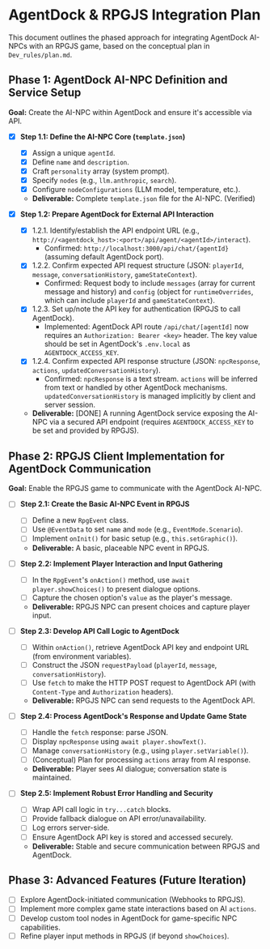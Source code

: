 # AgentDock & RPGJS Integration Plan

This document outlines the phased approach for integrating AgentDock AI-NPCs with an RPGJS game, based on the conceptual plan in `Dev_rules/plan.md`.

## Phase 1: AgentDock AI-NPC Definition and Service Setup

**Goal:** Create the AI-NPC within AgentDock and ensure it's accessible via API.

*   [x] **Step 1.1: Define the AI-NPC Core (`template.json`)**
    *   [x] Assign a unique `agentId`.
    *   [x] Define `name` and `description`.
    *   [x] Craft `personality` array (system prompt).
    *   [x] Specify `nodes` (e.g., `llm.anthropic`, `search`).
    *   [x] Configure `nodeConfigurations` (LLM model, temperature, etc.).
    *   **Deliverable:** Complete `template.json` file for the AI-NPC. (Verified)

*   [x] **Step 1.2: Prepare AgentDock for External API Interaction**
    *   [x] 1.2.1. Identify/establish the API endpoint URL (e.g., `http://<agentdock_host>:<port>/api/agent/<agentId>/interact`).
        - Confirmed: `http://localhost:3000/api/chat/{agentId}` (assuming default AgentDock port).
    *   [x] 1.2.2. Confirm expected API request structure (JSON: `playerId`, `message`, `conversationHistory`, `gameStateContext`).
        - Confirmed: Request body to include `messages` (array for current message and history) and `config` (object for `runtimeOverrides`, which can include `playerId` and `gameStateContext`).
    *   [x] 1.2.3. Set up/note the API key for authentication (RPGJS to call AgentDock).
        - Implemented: AgentDock API route `/api/chat/[agentId]` now requires an `Authorization: Bearer <key>` header. The key value should be set in AgentDock's `.env.local` as `AGENTDOCK_ACCESS_KEY`.
    *   [x] 1.2.4. Confirm expected API response structure (JSON: `npcResponse`, `actions`, `updatedConversationHistory`).
        - Confirmed: `npcResponse` is a text stream. `actions` will be inferred from text or handled by other AgentDock mechanisms. `updatedConversationHistory` is managed implicitly by client and server session.
    *   **Deliverable:** [DONE] A running AgentDock service exposing the AI-NPC via a secured API endpoint (requires `AGENTDOCK_ACCESS_KEY` to be set and provided by RPGJS).

## Phase 2: RPGJS Client Implementation for AgentDock Communication

**Goal:** Enable the RPGJS game to communicate with the AgentDock AI-NPC.

*   [ ] **Step 2.1: Create the Basic AI-NPC Event in RPGJS**
    *   [ ] Define a new `RpgEvent` class.
    *   [ ] Use `@EventData` to set `name` and `mode` (e.g., `EventMode.Scenario`).
    *   [ ] Implement `onInit()` for basic setup (e.g., `this.setGraphic()`).
    *   **Deliverable:** A basic, placeable NPC event in RPGJS.

*   [ ] **Step 2.2: Implement Player Interaction and Input Gathering**
    *   [ ] In the `RpgEvent`'s `onAction()` method, use `await player.showChoices()` to present dialogue options.
    *   [ ] Capture the chosen option's `value` as the player's message.
    *   **Deliverable:** RPGJS NPC can present choices and capture player input.

*   [ ] **Step 2.3: Develop API Call Logic to AgentDock**
    *   [ ] Within `onAction()`, retrieve AgentDock API key and endpoint URL (from environment variables).
    *   [ ] Construct the JSON `requestPayload` (`playerId`, `message`, `conversationHistory`).
    *   [ ] Use `fetch` to make the HTTP POST request to AgentDock API (with `Content-Type` and `Authorization` headers).
    *   **Deliverable:** RPGJS NPC can send requests to the AgentDock API.

*   [ ] **Step 2.4: Process AgentDock's Response and Update Game State**
    *   [ ] Handle the `fetch` response: parse JSON.
    *   [ ] Display `npcResponse` using `await player.showText()`.
    *   [ ] Manage `conversationHistory` (e.g., using `player.setVariable()`).
    *   [ ] (Conceptual) Plan for processing `actions` array from AI response.
    *   **Deliverable:** Player sees AI dialogue; conversation state is maintained.

*   [ ] **Step 2.5: Implement Robust Error Handling and Security**
    *   [ ] Wrap API call logic in `try...catch` blocks.
    *   [ ] Provide fallback dialogue on API error/unavailability.
    *   [ ] Log errors server-side.
    *   [ ] Ensure AgentDock API key is stored and accessed securely.
    *   **Deliverable:** Stable and secure communication between RPGJS and AgentDock.

## Phase 3: Advanced Features (Future Iteration)

*   [ ] Explore AgentDock-initiated communication (Webhooks to RPGJS).
*   [ ] Implement more complex game state interactions based on AI `actions`.
*   [ ] Develop custom tool nodes in AgentDock for game-specific NPC capabilities.
*   [ ] Refine player input methods in RPGJS (if beyond `showChoices`).
